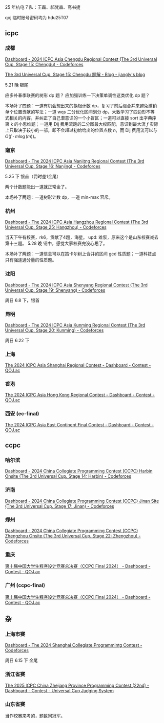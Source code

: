 25 年杭电 7 队：王磊、祁梵森、高书捷

qoj 临时账号密码均为 hdu25T07

## icpc

### 成都

[Dashboard - 2024 ICPC Asia Chengdu Regional Contest (The 3rd Universal Cup. Stage 15: Chengdu) - Codeforces](https://codeforces.com/gym/105486) 

[The 3rd Universal Cup. Stage 15: Chengdu 题解 - Blog - jiangly's blog](https://qoj.ac/blog/jiangly/blog/1071)

5.21 晚 银尾

应多补春季联赛的树形 dp 题？
应加强训练一下决策单调性这类优化 dp 题？

本场补了四题：一道有机会想出来的换根计数 dp，复习了前后缀合并来避免撤销单个位置贡献的写法；一道 wqs 二分优化区间划分 dp，大致学习了四边形不等式相关的内容，并纠正了自己潜意识的一个小盲区；一道可以直接 sort 出字典序第 k 的小思维题；一道用 Dij 费用流跑的二分图最大权匹配，意识到最大流 $f$ 实际上只取决于较小的一部，即不会超过初始给出的位置点数 $n$，而 Dij 费用流可以与 $O(f\cdot m\log(m))$。

### 南京

[Dashboard - The 2024 ICPC Asia Nanjitng Regional Contest (The 3rd Universal Cup. Stage 16: Nanjing) - Codeforces](https://codeforces.com/gym/105484) 

5.25 下 银首（罚时差1金尾）

两个计数题能出一道就正常金了。

本场补了两题：一道树形计数 dp，一道 min-max 容斥。


### 杭州 

[Dashboard - The 2024 ICPC Asia Hangzhou Regional Contest (The 3rd Universal Cup. Stage 25: Hangzhou) - Codeforces](https://codeforces.com/gym/105657) 

当天下午有校赛，rk6，贡献了4题，海星。
upd: 难泵，原来这个是山东校赛减去第十三题。
5.28 晚 铜中，感觉大家校赛完没心思了。

本场补了两题：一道信息可以在笛卡尔树上合并的区间 gcd 性质题；一道科技点只有强连通分量的性质题。


### 沈阳

[Dashboard - The 2024 ICPC Asia Shenyang Regional Contest (The 3rd Universal Cup. Stage 19: Shenyang) - Codeforces](https://codeforces.com/gym/105578)

周日 6.8 下，银首
### 昆明

[Dashboard - The 2024 ICPC Asia Kunming Regional Contest (The 3rd Universal Cup. Stage 20: Kunming) - Codeforces](https://codeforces.com/gym/105588)

周日 6.22 下


### 上海 

[The 2024 ICPC Asia Shanghai Regional Contest - Dashboard - Contest - QOJ.ac](https://qoj.ac/contest/1913?v=1)

### 香港

[The 2024 ICPC Asia Hong Kong Regional Contest - Dashboard - Contest - QOJ.ac](https://qoj.ac/contest/1885?v=1)

### 西安 (ec-final)

[The 2024 ICPC Asia East Continent Final Contest - Dashboard - Contest - QOJ.ac](https://qoj.ac/contest/1894?v=1)

## ccpc

### 哈尔滨

[Dashboard - 2024 China Collegiate Programming Contest (CCPC) Harbin Onsite (The 3rd Universal Cup. Stage 14: Harbin) - Codeforces](https://codeforces.com/gym/105459)



### 济南

[Dashboard - 2024 China Collegiate Programming Contest (CCPC) Jinan Site (The 3rd Universal Cup. Stage 17: Jinan) - Codeforces](https://codeforces.com/gym/105540)


### 郑州

[Dashboard - 2024 China Collegiate Programming Contest (CCPC) Zhengzhou Onsite (The 3rd Universal Cup. Stage 22: Zhengzhou) - Codeforces](https://codeforces.com/gym/105632)


### 重庆

[第十届中国大学生程序设计竞赛总决赛（CCPC Final 2024） - Dashboard - Contest - QOJ.ac](https://qoj.ac/contest/2036?v=1)

### 广州 (ccpc-final)

[第十届中国大学生程序设计竞赛总决赛（CCPC Final 2024） - Dashboard - Contest - QOJ.ac](https://qoj.ac/contest/2036?v=1)

## 杂


### 上海市赛

[Dashboard - The 2024 Shanghai Collegiate Programmintg Contest - Codeforces](https://codeforces.com/gym/105229)

周日 6.15 下 金尾

### 浙江省赛

[The 2025 ICPC China Zhejiang Province Programming Contest (22nd) - Dashboard - Contest - Universal Cup Judging System](https://contest.ucup.ac/contest/2021?v=1)



### 山东省赛

当作校赛来考的，题数同冠军。